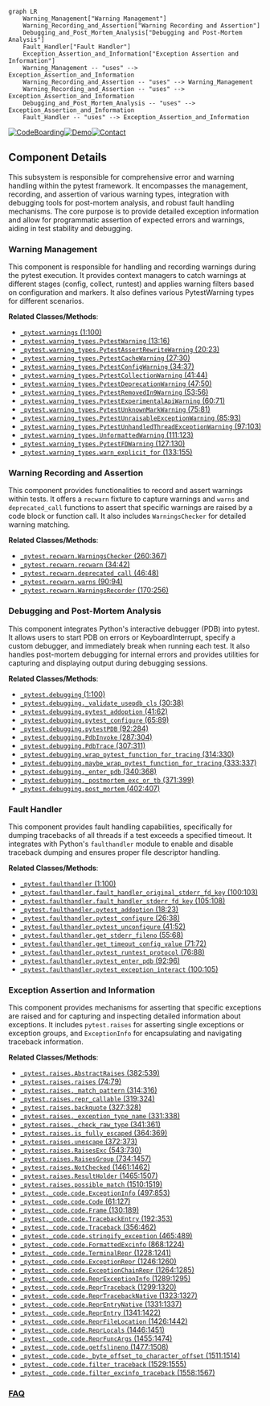```mermaid
graph LR
    Warning_Management["Warning Management"]
    Warning_Recording_and_Assertion["Warning Recording and Assertion"]
    Debugging_and_Post_Mortem_Analysis["Debugging and Post-Mortem Analysis"]
    Fault_Handler["Fault Handler"]
    Exception_Assertion_and_Information["Exception Assertion and Information"]
    Warning_Management -- "uses" --> Exception_Assertion_and_Information
    Warning_Recording_and_Assertion -- "uses" --> Warning_Management
    Warning_Recording_and_Assertion -- "uses" --> Exception_Assertion_and_Information
    Debugging_and_Post_Mortem_Analysis -- "uses" --> Exception_Assertion_and_Information
    Fault_Handler -- "uses" --> Exception_Assertion_and_Information
```
[![CodeBoarding](https://img.shields.io/badge/Generated%20by-CodeBoarding-9cf?style=flat-square)](https://github.com/CodeBoarding/CodeBoarding)[![Demo](https://img.shields.io/badge/Try%20our-Demo-blue?style=flat-square)](https://www.codeboarding.org/demo)[![Contact](https://img.shields.io/badge/Contact%20us%20-%20contact@codeboarding.org-lightgrey?style=flat-square)](mailto:contact@codeboarding.org)

## Component Details

This subsystem is responsible for comprehensive error and warning handling within the pytest framework. It encompasses the management, recording, and assertion of various warning types, integration with debugging tools for post-mortem analysis, and robust fault handling mechanisms. The core purpose is to provide detailed exception information and allow for programmatic assertion of expected errors and warnings, aiding in test stability and debugging.

### Warning Management
This component is responsible for handling and recording warnings during the pytest execution. It provides context managers to catch warnings at different stages (config, collect, runtest) and applies warning filters based on configuration and markers. It also defines various PytestWarning types for different scenarios.


**Related Classes/Methods**:

- <a href="https://github.com/pytest-dev/pytest/blob/master/src/_pytest/warnings.py#L1-L100" target="_blank" rel="noopener noreferrer">`_pytest.warnings` (1:100)</a>
- <a href="https://github.com/pytest-dev/pytest/blob/master/src/_pytest/warning_types.py#L13-L16" target="_blank" rel="noopener noreferrer">`_pytest.warning_types.PytestWarning` (13:16)</a>
- <a href="https://github.com/pytest-dev/pytest/blob/master/src/_pytest/warning_types.py#L20-L23" target="_blank" rel="noopener noreferrer">`_pytest.warning_types.PytestAssertRewriteWarning` (20:23)</a>
- <a href="https://github.com/pytest-dev/pytest/blob/master/src/_pytest/warning_types.py#L27-L30" target="_blank" rel="noopener noreferrer">`_pytest.warning_types.PytestCacheWarning` (27:30)</a>
- <a href="https://github.com/pytest-dev/pytest/blob/master/src/_pytest/warning_types.py#L34-L37" target="_blank" rel="noopener noreferrer">`_pytest.warning_types.PytestConfigWarning` (34:37)</a>
- <a href="https://github.com/pytest-dev/pytest/blob/master/src/_pytest/warning_types.py#L41-L44" target="_blank" rel="noopener noreferrer">`_pytest.warning_types.PytestCollectionWarning` (41:44)</a>
- <a href="https://github.com/pytest-dev/pytest/blob/master/src/_pytest/warning_types.py#L47-L50" target="_blank" rel="noopener noreferrer">`_pytest.warning_types.PytestDeprecationWarning` (47:50)</a>
- <a href="https://github.com/pytest-dev/pytest/blob/master/src/_pytest/warning_types.py#L53-L56" target="_blank" rel="noopener noreferrer">`_pytest.warning_types.PytestRemovedIn9Warning` (53:56)</a>
- <a href="https://github.com/pytest-dev/pytest/blob/master/src/_pytest/warning_types.py#L60-L71" target="_blank" rel="noopener noreferrer">`_pytest.warning_types.PytestExperimentalApiWarning` (60:71)</a>
- <a href="https://github.com/pytest-dev/pytest/blob/master/src/_pytest/warning_types.py#L75-L81" target="_blank" rel="noopener noreferrer">`_pytest.warning_types.PytestUnknownMarkWarning` (75:81)</a>
- <a href="https://github.com/pytest-dev/pytest/blob/master/src/_pytest/warning_types.py#L85-L93" target="_blank" rel="noopener noreferrer">`_pytest.warning_types.PytestUnraisableExceptionWarning` (85:93)</a>
- <a href="https://github.com/pytest-dev/pytest/blob/master/src/_pytest/warning_types.py#L97-L103" target="_blank" rel="noopener noreferrer">`_pytest.warning_types.PytestUnhandledThreadExceptionWarning` (97:103)</a>
- <a href="https://github.com/pytest-dev/pytest/blob/master/src/_pytest/warning_types.py#L111-L123" target="_blank" rel="noopener noreferrer">`_pytest.warning_types.UnformattedWarning` (111:123)</a>
- <a href="https://github.com/pytest-dev/pytest/blob/master/src/_pytest/warning_types.py#L127-L130" target="_blank" rel="noopener noreferrer">`_pytest.warning_types.PytestFDWarning` (127:130)</a>
- <a href="https://github.com/pytest-dev/pytest/blob/master/src/_pytest/warning_types.py#L133-L155" target="_blank" rel="noopener noreferrer">`_pytest.warning_types.warn_explicit_for` (133:155)</a>


### Warning Recording and Assertion
This component provides functionalities to record and assert warnings within tests. It offers a `recwarn` fixture to capture warnings and `warns` and `deprecated_call` functions to assert that specific warnings are raised by a code block or function call. It also includes `WarningsChecker` for detailed warning matching.


**Related Classes/Methods**:

- <a href="https://github.com/pytest-dev/pytest/blob/master/src/_pytest/recwarn.py#L260-L367" target="_blank" rel="noopener noreferrer">`_pytest.recwarn.WarningsChecker` (260:367)</a>
- <a href="https://github.com/pytest-dev/pytest/blob/master/src/_pytest/recwarn.py#L34-L42" target="_blank" rel="noopener noreferrer">`_pytest.recwarn.recwarn` (34:42)</a>
- <a href="https://github.com/pytest-dev/pytest/blob/master/src/_pytest/recwarn.py#L46-L48" target="_blank" rel="noopener noreferrer">`_pytest.recwarn.deprecated_call` (46:48)</a>
- <a href="https://github.com/pytest-dev/pytest/blob/master/src/_pytest/recwarn.py#L90-L94" target="_blank" rel="noopener noreferrer">`_pytest.recwarn.warns` (90:94)</a>
- <a href="https://github.com/pytest-dev/pytest/blob/master/src/_pytest/recwarn.py#L170-L256" target="_blank" rel="noopener noreferrer">`_pytest.recwarn.WarningsRecorder` (170:256)</a>


### Debugging and Post-Mortem Analysis
This component integrates Python's interactive debugger (PDB) into pytest. It allows users to start PDB on errors or KeyboardInterrupt, specify a custom debugger, and immediately break when running each test. It also handles post-mortem debugging for internal errors and provides utilities for capturing and displaying output during debugging sessions.


**Related Classes/Methods**:

- <a href="https://github.com/pytest-dev/pytest/blob/master/src/_pytest/debugging.py#L1-L100" target="_blank" rel="noopener noreferrer">`_pytest.debugging` (1:100)</a>
- <a href="https://github.com/pytest-dev/pytest/blob/master/src/_pytest/debugging.py#L30-L38" target="_blank" rel="noopener noreferrer">`_pytest.debugging._validate_usepdb_cls` (30:38)</a>
- <a href="https://github.com/pytest-dev/pytest/blob/master/src/_pytest/debugging.py#L41-L62" target="_blank" rel="noopener noreferrer">`_pytest.debugging.pytest_addoption` (41:62)</a>
- <a href="https://github.com/pytest-dev/pytest/blob/master/src/_pytest/debugging.py#L65-L89" target="_blank" rel="noopener noreferrer">`_pytest.debugging.pytest_configure` (65:89)</a>
- <a href="https://github.com/pytest-dev/pytest/blob/master/src/_pytest/debugging.py#L92-L284" target="_blank" rel="noopener noreferrer">`_pytest.debugging.pytestPDB` (92:284)</a>
- <a href="https://github.com/pytest-dev/pytest/blob/master/src/_pytest/debugging.py#L287-L304" target="_blank" rel="noopener noreferrer">`_pytest.debugging.PdbInvoke` (287:304)</a>
- <a href="https://github.com/pytest-dev/pytest/blob/master/src/_pytest/debugging.py#L307-L311" target="_blank" rel="noopener noreferrer">`_pytest.debugging.PdbTrace` (307:311)</a>
- <a href="https://github.com/pytest-dev/pytest/blob/master/src/_pytest/debugging.py#L314-L330" target="_blank" rel="noopener noreferrer">`_pytest.debugging.wrap_pytest_function_for_tracing` (314:330)</a>
- <a href="https://github.com/pytest-dev/pytest/blob/master/src/_pytest/debugging.py#L333-L337" target="_blank" rel="noopener noreferrer">`_pytest.debugging.maybe_wrap_pytest_function_for_tracing` (333:337)</a>
- <a href="https://github.com/pytest-dev/pytest/blob/master/src/_pytest/debugging.py#L340-L368" target="_blank" rel="noopener noreferrer">`_pytest.debugging._enter_pdb` (340:368)</a>
- <a href="https://github.com/pytest-dev/pytest/blob/master/src/_pytest/debugging.py#L371-L399" target="_blank" rel="noopener noreferrer">`_pytest.debugging._postmortem_exc_or_tb` (371:399)</a>
- <a href="https://github.com/pytest-dev/pytest/blob/master/src/_pytest/debugging.py#L402-L407" target="_blank" rel="noopener noreferrer">`_pytest.debugging.post_mortem` (402:407)</a>


### Fault Handler
This component provides fault handling capabilities, specifically for dumping tracebacks of all threads if a test exceeds a specified timeout. It integrates with Python's `faulthandler` module to enable and disable traceback dumping and ensures proper file descriptor handling.


**Related Classes/Methods**:

- <a href="https://github.com/pytest-dev/pytest/blob/master/src/_pytest/faulthandler.py#L1-L100" target="_blank" rel="noopener noreferrer">`_pytest.faulthandler` (1:100)</a>
- <a href="https://github.com/pytest-dev/pytest/blob/master/src/_pytest/faulthandler.py#L100-L103" target="_blank" rel="noopener noreferrer">`_pytest.faulthandler.fault_handler_original_stderr_fd_key` (100:103)</a>
- <a href="https://github.com/pytest-dev/pytest/blob/master/src/_pytest/faulthandler.py#L105-L108" target="_blank" rel="noopener noreferrer">`_pytest.faulthandler.fault_handler_stderr_fd_key` (105:108)</a>
- <a href="https://github.com/pytest-dev/pytest/blob/master/src/_pytest/faulthandler.py#L18-L23" target="_blank" rel="noopener noreferrer">`_pytest.faulthandler.pytest_addoption` (18:23)</a>
- <a href="https://github.com/pytest-dev/pytest/blob/master/src/_pytest/faulthandler.py#L26-L38" target="_blank" rel="noopener noreferrer">`_pytest.faulthandler.pytest_configure` (26:38)</a>
- <a href="https://github.com/pytest-dev/pytest/blob/master/src/_pytest/faulthandler.py#L41-L52" target="_blank" rel="noopener noreferrer">`_pytest.faulthandler.pytest_unconfigure` (41:52)</a>
- <a href="https://github.com/pytest-dev/pytest/blob/master/src/_pytest/faulthandler.py#L55-L68" target="_blank" rel="noopener noreferrer">`_pytest.faulthandler.get_stderr_fileno` (55:68)</a>
- <a href="https://github.com/pytest-dev/pytest/blob/master/src/_pytest/faulthandler.py#L71-L72" target="_blank" rel="noopener noreferrer">`_pytest.faulthandler.get_timeout_config_value` (71:72)</a>
- <a href="https://github.com/pytest-dev/pytest/blob/master/src/_pytest/faulthandler.py#L76-L88" target="_blank" rel="noopener noreferrer">`_pytest.faulthandler.pytest_runtest_protocol` (76:88)</a>
- <a href="https://github.com/pytest-dev/pytest/blob/master/src/_pytest/faulthandler.py#L92-L96" target="_blank" rel="noopener noreferrer">`_pytest.faulthandler.pytest_enter_pdb` (92:96)</a>
- <a href="https://github.com/pytest-dev/pytest/blob/master/src/_pytest/faulthandler.py#L100-L105" target="_blank" rel="noopener noreferrer">`_pytest.faulthandler.pytest_exception_interact` (100:105)</a>


### Exception Assertion and Information
This component provides mechanisms for asserting that specific exceptions are raised and for capturing and inspecting detailed information about exceptions. It includes `pytest.raises` for asserting single exceptions or exception groups, and `ExceptionInfo` for encapsulating and navigating traceback information.


**Related Classes/Methods**:

- <a href="https://github.com/pytest-dev/pytest/blob/master/src/_pytest/raises.py#L382-L539" target="_blank" rel="noopener noreferrer">`_pytest.raises.AbstractRaises` (382:539)</a>
- <a href="https://github.com/pytest-dev/pytest/blob/master/src/_pytest/raises.py#L74-L79" target="_blank" rel="noopener noreferrer">`_pytest.raises.raises` (74:79)</a>
- <a href="https://github.com/pytest-dev/pytest/blob/master/src/_pytest/raises.py#L314-L316" target="_blank" rel="noopener noreferrer">`_pytest.raises._match_pattern` (314:316)</a>
- <a href="https://github.com/pytest-dev/pytest/blob/master/src/_pytest/raises.py#L319-L324" target="_blank" rel="noopener noreferrer">`_pytest.raises.repr_callable` (319:324)</a>
- <a href="https://github.com/pytest-dev/pytest/blob/master/src/_pytest/raises.py#L327-L328" target="_blank" rel="noopener noreferrer">`_pytest.raises.backquote` (327:328)</a>
- <a href="https://github.com/pytest-dev/pytest/blob/master/src/_pytest/raises.py#L331-L338" target="_blank" rel="noopener noreferrer">`_pytest.raises._exception_type_name` (331:338)</a>
- <a href="https://github.com/pytest-dev/pytest/blob/master/src/_pytest/raises.py#L341-L361" target="_blank" rel="noopener noreferrer">`_pytest.raises._check_raw_type` (341:361)</a>
- <a href="https://github.com/pytest-dev/pytest/blob/master/src/_pytest/raises.py#L364-L369" target="_blank" rel="noopener noreferrer">`_pytest.raises.is_fully_escaped` (364:369)</a>
- <a href="https://github.com/pytest-dev/pytest/blob/master/src/_pytest/raises.py#L372-L373" target="_blank" rel="noopener noreferrer">`_pytest.raises.unescape` (372:373)</a>
- <a href="https://github.com/pytest-dev/pytest/blob/master/src/_pytest/raises.py#L543-L730" target="_blank" rel="noopener noreferrer">`_pytest.raises.RaisesExc` (543:730)</a>
- <a href="https://github.com/pytest-dev/pytest/blob/master/src/_pytest/raises.py#L734-L1457" target="_blank" rel="noopener noreferrer">`_pytest.raises.RaisesGroup` (734:1457)</a>
- <a href="https://github.com/pytest-dev/pytest/blob/master/src/_pytest/raises.py#L1461-L1462" target="_blank" rel="noopener noreferrer">`_pytest.raises.NotChecked` (1461:1462)</a>
- <a href="https://github.com/pytest-dev/pytest/blob/master/src/_pytest/raises.py#L1465-L1507" target="_blank" rel="noopener noreferrer">`_pytest.raises.ResultHolder` (1465:1507)</a>
- <a href="https://github.com/pytest-dev/pytest/blob/master/src/_pytest/raises.py#L1510-L1519" target="_blank" rel="noopener noreferrer">`_pytest.raises.possible_match` (1510:1519)</a>
- <a href="https://github.com/pytest-dev/pytest/blob/master/src/_pytest/_code/code.py#L497-L853" target="_blank" rel="noopener noreferrer">`_pytest._code.code.ExceptionInfo` (497:853)</a>
- <a href="https://github.com/pytest-dev/pytest/blob/master/src/_pytest/_code/code.py#L61-L127" target="_blank" rel="noopener noreferrer">`_pytest._code.code.Code` (61:127)</a>
- <a href="https://github.com/pytest-dev/pytest/blob/master/src/_pytest/_code/code.py#L130-L189" target="_blank" rel="noopener noreferrer">`_pytest._code.code.Frame` (130:189)</a>
- <a href="https://github.com/pytest-dev/pytest/blob/master/src/_pytest/_code/code.py#L192-L353" target="_blank" rel="noopener noreferrer">`_pytest._code.code.TracebackEntry` (192:353)</a>
- <a href="https://github.com/pytest-dev/pytest/blob/master/src/_pytest/_code/code.py#L356-L462" target="_blank" rel="noopener noreferrer">`_pytest._code.code.Traceback` (356:462)</a>
- <a href="https://github.com/pytest-dev/pytest/blob/master/src/_pytest/_code/code.py#L465-L489" target="_blank" rel="noopener noreferrer">`_pytest._code.code.stringify_exception` (465:489)</a>
- <a href="https://github.com/pytest-dev/pytest/blob/master/src/_pytest/_code/code.py#L868-L1224" target="_blank" rel="noopener noreferrer">`_pytest._code.code.FormattedExcinfo` (868:1224)</a>
- <a href="https://github.com/pytest-dev/pytest/blob/master/src/_pytest/_code/code.py#L1228-L1241" target="_blank" rel="noopener noreferrer">`_pytest._code.code.TerminalRepr` (1228:1241)</a>
- <a href="https://github.com/pytest-dev/pytest/blob/master/src/_pytest/_code/code.py#L1246-L1260" target="_blank" rel="noopener noreferrer">`_pytest._code.code.ExceptionRepr` (1246:1260)</a>
- <a href="https://github.com/pytest-dev/pytest/blob/master/src/_pytest/_code/code.py#L1264-L1285" target="_blank" rel="noopener noreferrer">`_pytest._code.code.ExceptionChainRepr` (1264:1285)</a>
- <a href="https://github.com/pytest-dev/pytest/blob/master/src/_pytest/_code/code.py#L1289-L1295" target="_blank" rel="noopener noreferrer">`_pytest._code.code.ReprExceptionInfo` (1289:1295)</a>
- <a href="https://github.com/pytest-dev/pytest/blob/master/src/_pytest/_code/code.py#L1299-L1320" target="_blank" rel="noopener noreferrer">`_pytest._code.code.ReprTraceback` (1299:1320)</a>
- <a href="https://github.com/pytest-dev/pytest/blob/master/src/_pytest/_code/code.py#L1323-L1327" target="_blank" rel="noopener noreferrer">`_pytest._code.code.ReprTracebackNative` (1323:1327)</a>
- <a href="https://github.com/pytest-dev/pytest/blob/master/src/_pytest/_code/code.py#L1331-L1337" target="_blank" rel="noopener noreferrer">`_pytest._code.code.ReprEntryNative` (1331:1337)</a>
- <a href="https://github.com/pytest-dev/pytest/blob/master/src/_pytest/_code/code.py#L1341-L1422" target="_blank" rel="noopener noreferrer">`_pytest._code.code.ReprEntry` (1341:1422)</a>
- <a href="https://github.com/pytest-dev/pytest/blob/master/src/_pytest/_code/code.py#L1426-L1442" target="_blank" rel="noopener noreferrer">`_pytest._code.code.ReprFileLocation` (1426:1442)</a>
- <a href="https://github.com/pytest-dev/pytest/blob/master/src/_pytest/_code/code.py#L1446-L1451" target="_blank" rel="noopener noreferrer">`_pytest._code.code.ReprLocals` (1446:1451)</a>
- <a href="https://github.com/pytest-dev/pytest/blob/master/src/_pytest/_code/code.py#L1455-L1474" target="_blank" rel="noopener noreferrer">`_pytest._code.code.ReprFuncArgs` (1455:1474)</a>
- <a href="https://github.com/pytest-dev/pytest/blob/master/src/_pytest/_code/code.py#L1477-L1508" target="_blank" rel="noopener noreferrer">`_pytest._code.code.getfslineno` (1477:1508)</a>
- <a href="https://github.com/pytest-dev/pytest/blob/master/src/_pytest/_code/code.py#L1511-L1514" target="_blank" rel="noopener noreferrer">`_pytest._code.code._byte_offset_to_character_offset` (1511:1514)</a>
- <a href="https://github.com/pytest-dev/pytest/blob/master/src/_pytest/_code/code.py#L1529-L1555" target="_blank" rel="noopener noreferrer">`_pytest._code.code.filter_traceback` (1529:1555)</a>
- <a href="https://github.com/pytest-dev/pytest/blob/master/src/_pytest/_code/code.py#L1558-L1567" target="_blank" rel="noopener noreferrer">`_pytest._code.code.filter_excinfo_traceback` (1558:1567)</a>




### [FAQ](https://github.com/CodeBoarding/GeneratedOnBoardings/tree/main?tab=readme-ov-file#faq)